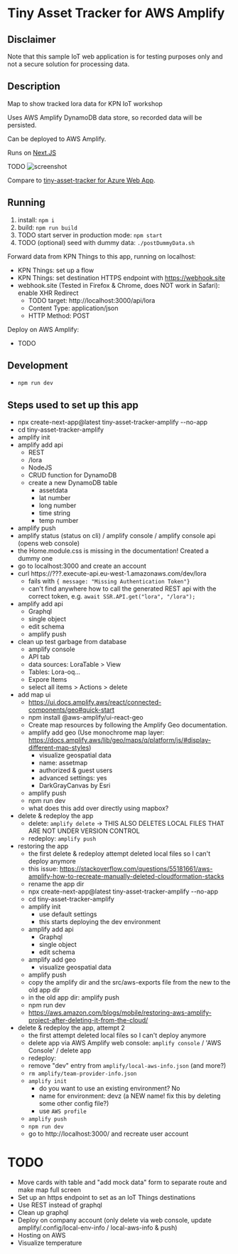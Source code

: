 # Tiny Asset Tracker for AWS Amplify

## Disclaimer

Note that this sample IoT web application is for testing purposes only and not a secure solution for processing data.

## Description

Map to show tracked lora data for KPN IoT workshop

Uses AWS Amplify DynamoDB data store, so recorded data will be persisted.

Can be deployed to AWS Amplify.

Runs on [Next.JS](https://nextjs.org)

TODO ![screenshot](screenshot.png)

Compare to [tiny-asset-tracker for Azure Web App](https://github.com/kpn-iot/tiny-asset-tracker/).

## Running

1. install: `npm i`
2. build: `npm run build`
3. TODO start server in production mode: `npm start`
4. TODO (optional) seed with dummy data: `./postDummyData.sh`

Forward data from KPN Things to this app, running on localhost:

- KPN Things: set up a flow
- KPN Things: set destination HTTPS endpoint with https://webhook.site
- webhook.site (Tested in Firefox & Chrome, does NOT work in Safari): enable XHR Redirect
  - TODO target: http://localhost:3000/api/lora
  - Content Type: application/json
  - HTTP Method: POST

Deploy on AWS Amplify:

- TODO

## Development

- `npm run dev`

## Steps used to set up this app

- npx create-next-app@latest tiny-asset-tracker-amplify --no-app
- cd tiny-asset-tracker-amplify
- amplify init
- amplify add api
  - REST
  - /lora
  - NodeJS
  - CRUD function for DynamoDB
  - create a new DynamoDB table
    - assetdata
    - lat number
    - long number
    - time string
    - temp number
- amplify push
- amplify status (status on cli) / amplify console / amplify console api (opens web console)
- the Home.module.css is missing in the documentation! Created a dummy one
- go to localhost:3000 and create an account
- curl https://???.execute-api.eu-west-1.amazonaws.com/dev/lora
  - fails with `{ message: "Missing Authentication Token"}`
  - can't find anywhere how to call the generated REST api with the correct token, e.g. `await SSR.API.get("lora", "/lora");`
- amplify add api
  - Graphql
  - single object
  - edit schema
  - amplify push
- clean up test garbage from database
  - amplify console
  - API tab
  - data sources: LoraTable > View
  - Tables: Lora-oq...
  - Expore Items
  - select all items > Actions > delete
- add map ui
  - https://ui.docs.amplify.aws/react/connected-components/geo#quick-start
  - npm install @aws-amplify/ui-react-geo
  - Create map resources by following the Amplify Geo documentation.
  - amplify add geo (Use monochrome map layer: https://docs.amplify.aws/lib/geo/maps/q/platform/js/#display-different-map-styles)
    - visualize geospatial data
    - name: assetmap
    - authorized & guest users
    - advanced settings: yes
    - DarkGrayCanvas by Esri
  - amplify push
  - npm run dev
  - what does this add over directly using mapbox?
- delete & redeploy the app
  - delete: `amplify delete` -> THIS ALSO DELETES LOCAL FILES THAT ARE NOT UNDER VERSION CONTROL
  - redeploy: `amplify push`
- restoring the app
  - the first delete & redeploy attempt deleted local files so I can't deploy anymore
  - this issue: https://stackoverflow.com/questions/55181661/aws-amplify-how-to-recreate-manually-deleted-cloudformation-stacks
  - rename the app dir
  - npx create-next-app@latest tiny-asset-tracker-amplify --no-app
  - cd tiny-asset-tracker-amplify
  - amplify init
    - use default settings
    - this starts deploying the dev environment
  - amplify add api
    - Graphql
    - single object
    - edit schema
  - amplify add geo
    - visualize geospatial data
  - amplify push
  - copy the amplify dir and the src/aws-exports file from the new to the old app dir
  - in the old app dir: amplify push
  - npm run dev
  - https://aws.amazon.com/blogs/mobile/restoring-aws-amplify-project-after-deleting-it-from-the-cloud/
- delete & redeploy the app, attempt 2
  - the first attempt deleted local files so I can't deploy anymore
  - delete app via AWS Amplify web console: `amplify console` / 'AWS Console' / delete app
  - redeploy:
  - remove "dev" entry from `amplify/local-aws-info.json` (and more?)
  - `rm amplify/team-provider-info.json`
  - `amplify init`
    - do you want to use an existing environment? No
    - name for environment: devz (a NEW name! fix this by deleting some other config file?)
    - use `AWS profile`
  - `amplify push`
  - `npm run dev`
  - go to http://localhost:3000/ and recreate user account

# TODO

- Move cards with table and "add mock data" form to separate route and make map full screen
- Set up an https endpoint to set as an IoT Things destinations
- Use REST instead of graphql
- Clean up graphql
- Deploy on company account (only delete via web console, update amplify/.config/local-env-info / local-aws-info & push)
- Hosting on AWS
- Visualize temperature
